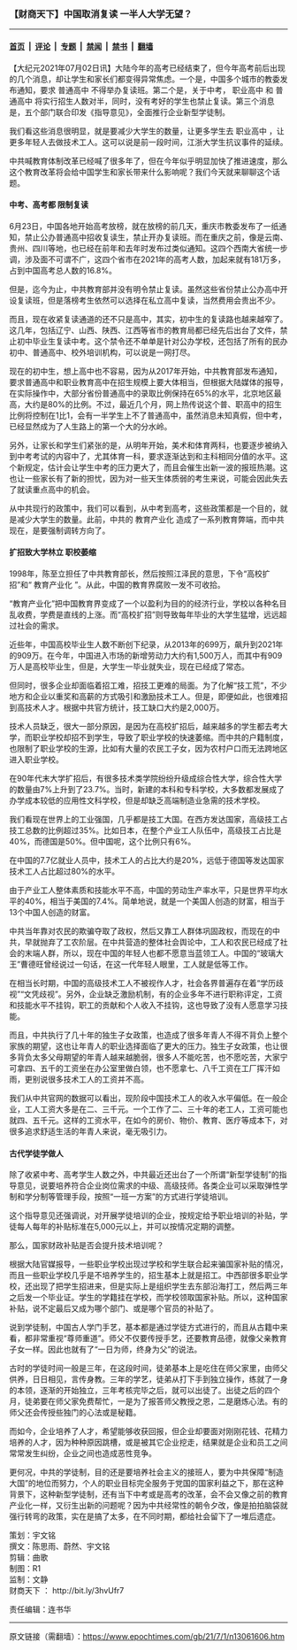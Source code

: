 ### 【财商天下】中国取消复读 一半人大学无望？

---

#### [首页](../../../..?n13061606) &nbsp;|&nbsp; [评论](../../../../../epoch-comment?n13061606) &nbsp;|&nbsp; [专题](../../../../../epoch-special?n13061606) &nbsp;|&nbsp; [禁闻](../../../../../epoch-news?n13061606) &nbsp;|&nbsp; [禁书](../../../../../books?n13061606) &nbsp;|&nbsp; [翻墙](https://github.com/gfw-breaker/nogfw/blob/master/README.md?n13061606)


<div class="post_content" id="artbody" itemprop="articleBody">
 <!-- article content begin -->
 <p>
  【大纪元2021年07月02日讯】大陆今年的高考已经结束了，但今年高考前后出现的几个消息，却让学生和家长们都变得异常焦虑。一个是，中国多个城市的教委发布通知，要求
  <ok href="https://www.epochtimes.com/gb/tag/%E6%99%AE%E9%80%9A%E9%AB%98%E4%B8%AD.html">
   普通高中
  </ok>
  不得举办复读班。第二个是，关于中考，
  <ok href="https://www.epochtimes.com/gb/tag/%E8%81%8C%E4%B8%9A%E9%AB%98%E4%B8%AD.html">
   职业高中
  </ok>
  和
  <ok href="https://www.epochtimes.com/gb/tag/%E6%99%AE%E9%80%9A%E9%AB%98%E4%B8%AD.html">
   普通高中
  </ok>
  将实行招生人数对半，同时，没有考好的学生也禁止复读。第三个消息是，五个部门联合印发《指导意见》，全面推行企业新型学徒制。
 </p>
 <p>
  我们看这些消息很明显，就是要减少大学生的数量，让更多学生去
  <ok href="https://www.epochtimes.com/gb/tag/%E8%81%8C%E4%B8%9A%E9%AB%98%E4%B8%AD.html">
   职业高中
  </ok>
  ，让更多年轻人去做技术工人。这可以说是前一段时间，江浙大学生抗议事件的延续。
 </p>
 <p>
  中共喊教育体制改革已经喊了很多年了，但在今年似乎明显加快了推进速度，那么这个教育改革将会给中国学生和家长带来什么影响呢？我们今天就来聊聊这个话题。
 </p>
 <p>
 </p>
 <h4>
  中考、高考都
  <ok href="https://www.epochtimes.com/gb/tag/%E9%99%90%E5%88%B6%E5%A4%8D%E8%AF%BB.html">
   限制复读
  </ok>
 </h4>
 <p>
  6月23日，中国各地开始高考放榜，就在放榜的前几天，重庆市教委发布了一纸通知，禁止公办普通高中招收复读生，禁止开办复读班。而在重庆之前，像是云南、贵州、四川等地，也已经在前年和去年时发布过类似通知。这四个西南大省统一步调，涉及面不可谓不广，这四个省市在2021年的高考人数，加起来就有181万多，占到中国高考总人数的16.8%。
 </p>
 <p>
  但是，迄今为止，中共教育部并没有明令禁止复读。虽然这些省份禁止公办高中开设复读班，但是落榜考生依然可以选择在私立高中复读，当然费用会贵出不少。
 </p>
 <p>
  而且，现在收紧复读通道的还不只是高中，其实，初中生的复读路也越来越窄了。这几年，包括辽宁、山西、陕西、江西等省市的教育局都已经先后出台了文件，禁止初中毕业生复读中考。这个禁令还不单单是针对公办学校，还包括了所有的民办初中、普通高中、校外培训机构，可以说是一网打尽。
 </p>
 <p>
  现在的初中生，想上高中也不容易，因为从2017年开始，中共教育部发布通知，要求普通高中和职业教育高中在招生规模上要大体相当，但根据大陆媒体的报导，在实际操作中，大部分省份普通高中的录取比例保持在65%的水平，北京地区最高，大约是80%的比例。不过，最近几个月，网上热传说这个普、职高中的招生比例将控制在1比1，会有一半学生上不了普通高中，虽然消息未知真假，但中考，已经显然成为了人生路上的第一个大的分水岭。
 </p>
 <p>
  另外，让家长和学生们紧张的是，从明年开始，美术和体育两科，也要逐步被纳入到中考考试的内容中了，尤其体育一科，要求逐渐达到和主科相同分值的水平。这个新规定，估计会让学生中考的压力更大了，而且会催生出新一波的报班热潮。这也让一些家长有了新的担忧，因为对一些天生体质弱的考生来说，可能会因此失去了就读重点高中的机会。
 </p>
 <p>
  从中共现行的政策中，我们可以看到，从中考到高考，这些政策都是一个目的，就是减少大学生的数量。此前，中共的
  <ok href="https://www.epochtimes.com/gb/tag/%E6%95%99%E8%82%B2%E4%BA%A7%E4%B8%9A%E5%8C%96.html">
   教育产业化
  </ok>
  造成了一系列教育弊端，而中共现在，是要强制调转方向了。
 </p>
 <h4>
  扩招致大学林立 职校萎缩
 </h4>
 <p>
  1998年，陈至立担任了中共教育部长，然后按照江泽民的意思，下令“高校扩招”和“
  <ok href="https://www.epochtimes.com/gb/tag/%E6%95%99%E8%82%B2%E4%BA%A7%E4%B8%9A%E5%8C%96.html">
   教育产业化
  </ok>
  ”。从此，中国的教育界腐败一发不可收拾。
 </p>
 <p>
  “教育产业化”把中国教育界变成了一个以盈利为目的的经济行业，学校以各种名目乱收费，学费是直线的上涨。而“高校扩招”则导致每年毕业的大学生猛增，远远超过社会的需求。
 </p>
 <p>
  近些年，中国高校毕业生人数不断创下纪录，从2013年的699万，飙升到2021年的909万。在今年，中国进入市场的新增劳动力大约有1,500万人，而其中有909万人是高校毕业生，但是，大学生一毕业就失业，现在已经成了常态。
 </p>
 <p>
  但同时，很多企业却面临着招工难，招技工更难的局面。为了化解“技工荒”，不少地方和企业以重奖和高薪的方式吸引和激励技术工人。但是，即便如此，也很难招到高技术人才。根据中共官方统计，技工缺口大约是2,000万。
 </p>
 <p>
  技术人员缺乏，很大一部分原因，是因为在高校扩招后，越来越多的学生都去考大学，而职业学校却招不到学生，导致了职业学校的快速萎缩。而中共的户籍制度，也限制了职业学校的生源，比如有大量的农民工子女，因为农村户口而无法跨地区进入职业学校。
 </p>
 <p>
  在90年代末大学扩招后，有很多技术类学院纷纷升级成综合性大学，综合性大学的数量由7%上升到了23.7%。当时，新建的本科和专科学校，大多数都发展成了办学成本较低的应用性文科学校，但是却缺乏高端制造业急需的技术学校。
 </p>
 <p>
  我们看现在世界上的工业强国，几乎都是技工大国。在西方发达国家，高级技工占技工总数的比例超过35%。比如日本，在整个产业工人队伍中，高级技工占比是40%，而德国是50%。但中国呢，这个比例只有6%。
 </p>
 <p>
  在中国的7.7亿就业人员中，技术工人的占比大约是20%，远低于德国等发达国家技术工人占比超过80%的水平。
 </p>
 <p>
  由于产业工人整体素质和技能水平不高，中国的劳动生产率水平，只是世界平均水平的40%，相当于美国的7.4%。简单地说，就是一个美国人创造的财富，相当于13个中国人创造的财富。
 </p>
 <p>
  中共当年靠对农民的欺骗夺取了政权，然后又靠工人群体巩固政权，而现在的中共，早就抛弃了工农阶层。在中共营造的整体社会舆论中，工人和农民已经成了社会的末端人群，所以，现在中国的年轻人也都不愿意当蓝领工人。中国的“玻璃大王”曹德旺曾经说过一句话，在这一代年轻人眼里，工人就是低等工作。
 </p>
 <p>
  在相当长时期，中国的高级技术工人不被视作人才，社会各界普遍存在着“学历歧视”“文凭歧视”。另外，企业缺乏激励机制，有的企业多年不进行职称评定，工资和技能水平不挂钩，职工的贡献和个人收入不挂钩，这也导致了没有人愿意学习技能。
 </p>
 <p>
  而且，中共执行了几十年的独生子女政策，也造成了很多年青人不得不背负上整个家族的期望，这也让年青人的职业选择面临了更大的压力。独生子女政策，也让很多背负太多父母期望的年青人越来越脆弱，很多人不能吃苦，也不愿吃苦，大家宁可拿四、五千的工资坐在办公室里做白领，也不愿拿七、八千工资在工厂挥汗如雨，更别说很多技术工人的工资并不高。
 </p>
 <p>
  我们从中共官网的数据可以看出，现阶段中国技术工人的收入水平偏低。在一般企业，工人工资大多是在二、三千元。一个工作了二、三十年的老工人，工资可能也就四、五千元。这样的工资水平，在如今的房价、物价、教育、医疗等成本下，对很多追求舒适生活的年青人来说，毫无吸引力。
 </p>
 <h4>
  古代学徒学做人
 </h4>
 <p>
  除了收紧中考、高考学生人数之外，中共最近还出台了一个所谓“新型学徒制”的指导意见，说要培养符合企业岗位需求的中级、高级技师。各类企业可以采取弹性学制和学分制等管理手段，按照“一班一方案”的方式进行学徒培训。
 </p>
 <p>
  这个指导意见还强调说，对开展学徒培训的企业，按规定给予职业培训的补贴，学徒每人每年的补贴标准在5,000元以上，并可以按情况定期的调整。
 </p>
 <p>
  那么，国家财政补贴是否会提升技术培训呢？
 </p>
 <p>
  根据大陆官媒报导，一些职业学校出现过学校和学生联合起来骗国家补贴的情况，而且一些职业学校几乎是不培养学生的，招生基本上就是招工。中西部很多职业学校，还出现了把学生招进来，但是实际上是组织学生去东部沿海打工，然后两三年之后发一个毕业证。学生的学籍挂在学校，而学校领取国家补贴。所以，这种国家补贴，说不定最后又成为哪个部门、或是哪个官员的补贴了。
 </p>
 <p>
  说到学徒制，中国古人学门手艺，基本都是通过学徒方式进行的，而且从古籍中来看，都非常重视“尊师重道”。师父不仅要传授手艺，还要教育品德，就像父亲教育子女一样。因此也就有了“一日为师，终身为父”的说法。
 </p>
 <p>
  古时的学徒时间一般是三年，在这段时间，徒弟基本上是吃住在师父家里，由师父供养，日日相见，言传身教。三年的学艺，徒弟从打下手到独立操作，练就了一身的本领，逐渐的开始独立，三年考核完毕之后，就可以出徒了。出徒之后的四个月，徒弟要在师父家免费帮忙，一是为了报答师父教授之恩，二是磨炼心法。有的师父还会传授些独门的心法或是秘籍。
 </p>
 <p>
  而如今，企业培养了人才，希望能够收获回报，但企业却要面对刚刚花钱、花精力培养的人才，因为种种原因跳槽，或是被其它企业挖走，结果就是企业和员工之间常常发生纠纷，企业之间也造成恶性竞争。
 </p>
 <p>
  更何况，中共的学徒制，目的还是要培养社会主义的接班人，要为中共保障“制造大国”的地位而努力，个人的职业目标完全服务于党国的国家利益之下，那在这种背景下，这种新型学徒制，还有当下中考或是高考的改革，会不会又像之前的教育产业化一样，又衍生出新的问题呢？因为中共经常性的朝令夕改，像是拍拍脑袋就强行转弯的政策，实在是搞了太多，在不同时期，都给社会留下了一堆后遗症。
 </p>
 <p>
  策划：宇文铭
  <br/>
  撰文：陈思雨、蔚然、宇文铭
  <br/>
  剪辑：曲歌
  <br/>
  制图：R1
  <br/>
  监制：文静
  <br/>
  <ok href="https://www.epochtimes.com/gb/tag/%E8%B4%A2%E5%95%86%E5%A4%A9%E4%B8%8B.html">
   财商天下
  </ok>
  ：
  <ok href="http://bit.ly/3hvUfr7">
   http://bit.ly/3hvUfr7
  </ok>
 </p>
 <p>
  责任编辑：连书华
 </p>
 <!-- article content end -->
 <div id="below_article_ad">
 </div>
</div>


---

原文链接（需翻墙）：https://www.epochtimes.com/gb/21/7/1/n13061606.htm